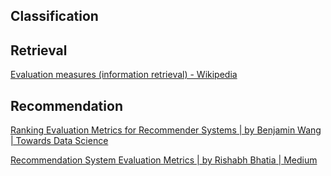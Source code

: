 

## Classification


## Retrieval

[Evaluation measures (information retrieval) - Wikipedia](https://en.wikipedia.org/wiki/Evaluation_measures_(information_retrieval))

## Recommendation

[Ranking Evaluation Metrics for Recommender Systems | by Benjamin Wang | Towards Data Science](https://towardsdatascience.com/ranking-evaluation-metrics-for-recommender-systems-263d0a66ef54)

[Recommendation System Evaluation Metrics | by Rishabh Bhatia | Medium](https://medium.com/@rishabhbhatia315/recommendation-system-evaluation-metrics-3f6739288870)
